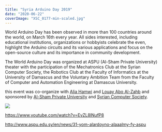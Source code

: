```yaml
---
title: "Syria Arduino Day 2019"
date: "2020-06-22"
coverImage: "XSC_0177-min-scaled.jpg"
---
```


World Arduino Day has been observed in more than 100 countries around the world, on March 16th every year. All sides interested, including educational institutions, organizations or hobbyists celebrate the even, highlight the Arduino circuits and its various applications and focus on the open-source culture and its importance in community development.  
  
The World Arduino Day was organized at ASPU (Al-Sham Private University) theater with the participation of the Mechatronics Club at the Syrian Computer Society, the Robotics Club at the Faculty of Informatics at the University of Damascus and the Voluntary Ambition Team from the Faculty of Computer and Automation Engineering at Damascus University.

this event was co-organize with [Alia Hamwi](https://www.linkedin.com/in/alia-hamwi/) and [Louay Abo Al-Zahb](https://www.linkedin.com/in/louayaz/) and sponsored by [Al-Sham Private University](http://www.aspu.edu.sy/en/home) and [Syrian Computer Society](http://www.scs.org.sy/).

![](images/Syria-Arduino-Day-2019-AGENDA-page-001-1.jpg)

https://www.youtube.com/watch?v=EvZL8lNufP8

http://www.aspu.edu.sy/en/news/31-yom-alardoyno-alaaalmy-fy-aspu
